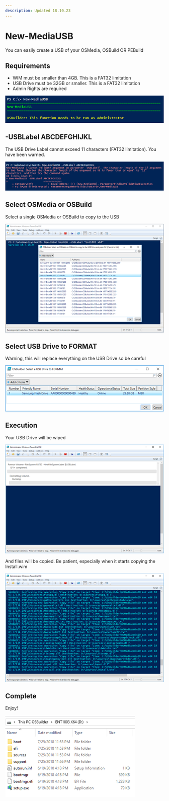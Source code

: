 ```yaml
---
description: Updated 18.10.23
---
```


# New-MediaUSB

You can easily create a USB of your OSMedia, OSBuild OR PEBuild

## Requirements

* WIM must be smaller than 4GB.  This is a FAT32 limitation
* USB Drive must be 32GB or smaller.  This is a FAT32 limitation
* Admin Rights are required

![](../../.gitbook/assets/2018-10-23_23-53-27.png)

## -USBLabel ABCDEFGHIJKL

The USB Drive Label cannot exceed 11 characters \(FAT32 limitation\). You have been warned.

![](../../.gitbook/assets/2018-10-23_23-50-20.png)

## Select OSMedia or OSBuild

Select a single OSMedia or OSBuild to copy to the USB

![](../../.gitbook/assets/2018-07-25_23-47-35.png)

## Select USB Drive to FORMAT

Warning, this will replace everything on the USB Drive so be careful

![](../../.gitbook/assets/2018-07-25_23-50-07.png)

## Execution

Your USB Drive will be wiped

![](../../.gitbook/assets/2018-07-25_23-53-16.png)

And files will be copied. Be patient, especially when it starts copying the Install.wim

![](../../.gitbook/assets/2018-07-25_23-54-21.png)

## Complete

Enjoy!

![](../../.gitbook/assets/2018-07-25_23-57-34.png)

